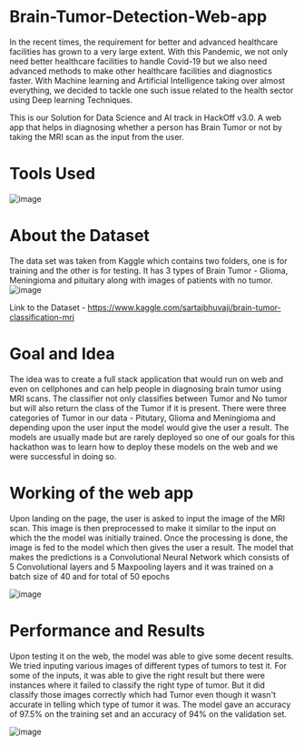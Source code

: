 # Brain-Tumor-Detection-Web-app
In the recent times, the requirement for better and advanced healthcare facilities has grown to a very large extent. With this Pandemic, we not only need better healthcare facilities to handle Covid-19 but we also need advanced methods to make other healthcare facilities and diagnostics faster. With Machine learning and Artificial Intelligence taking over almost everything, we decided to tackle one such issue related to the health sector using Deep learning Techniques.

This is our Solution for Data Science and AI track in HackOff v3.0. A web app that helps in diagnosing whether a person has Brain Tumor or not by taking the MRI scan as the input from the user.


# Tools Used
![image](https://user-images.githubusercontent.com/87629978/162562795-575c41ed-0922-48c7-85aa-6bc2c9c01dce.png)

# About the Dataset
The data set was taken from Kaggle which contains two folders, one is for training and the other is for testing. It has 3 types of Brain Tumor - Glioma, Meningioma and pituitary along with images of patients with no tumor.
![image](https://user-images.githubusercontent.com/87629978/162562813-6e948f64-71af-4486-8813-17c2908a703a.png)

Link to the Dataset - https://www.kaggle.com/sartajbhuvaji/brain-tumor-classification-mri

# Goal and Idea
The idea was to create a full stack application that would run on web and even on cellphones and can help people in diagnosing brain tumor using MRI scans. The classifier not only classifies between Tumor and No tumor but will also return the class of the Tumor if it is present. There were three categories of Tumor in our data - Pitutary, Glioma and Meningioma and depending upon the user input the model would give the user a result. The models are usually made but are rarely deployed so one of our goals for this hackathon was to learn how to deploy these models on the web and we were successful in doing so.

# Working of the web app
Upon landing on the page, the user is asked to input the image of the MRI scan. This image is then preprocessed to make it similar to the input on which the the model was initially trained. Once the processing is done, the image is fed to the model which then gives the user a result. The model that makes the predictions is a Convolutional Neural Network which consists of 5 Convolutional layers and 5 Maxpooling layers and it was trained on a batch size of 40 and for total of 50 epochs

![image](https://user-images.githubusercontent.com/87629978/162562848-de819b23-3ee6-4f65-a5d0-f808e6347c4f.png)

# Performance and Results
Upon testing it on the web, the model was able to give some decent results. We tried inputing various images of different types of tumors to test it. For some of the inputs, it was able to give the right result but there were instances where it failed to classify the right type of tumor. But it did classify those images correctly which had Tumor even though it wasn't accurate in telling which type of tumor it was. The model gave an accuracy of 97.5% on the training set and an accuracy of 94% on the validation set.

![image](https://user-images.githubusercontent.com/87629978/162562865-0981e28c-3f57-4ee0-8b5f-be5a87677055.png)


